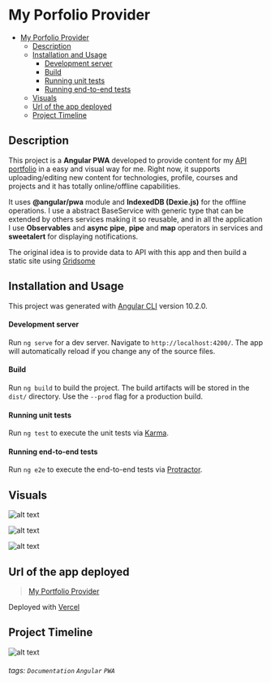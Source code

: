 
My Porfolio Provider
===

- [My Porfolio Provider](#my-porfolio-provider)
  * [Description](#description)
  * [Installation and Usage](#installation-and-usage)
      - [Development server](#development-server)
      - [Build](#build)
      - [Running unit tests](#running-unit-tests)
      - [Running end-to-end tests](#running-end-to-end-tests)
  * [Visuals](#visuals)
  * [Url of the app deployed](#url-of-the-app-deployed)
  * [Project Timeline](#project-timeline)

## Description

This project is a **Angular PWA** developed to provide content for my [API portfolio](https://github.com/Omar-Pecos/api-node-portfolio) in a easy and visual way for me. Right now, it supports uploading/editing new content for technologies, profile, courses and projects and it has totally online/offline capabilities.

It uses **@angular/pwa** module and **IndexedDB (Dexie.js)** for the offline operations. I use a abstract BaseService with generic type that can be extended by others services making it so reusable, and in all the application I use **Observables** and **async pipe**, **pipe** and **map** operators in services and **sweetalert** for displaying notifications.

The original idea is to provide data to API with this app and then build a static site using [Gridsome](https://gridsome.org/)


## Installation and Usage

This project was generated with [Angular CLI](https://github.com/angular/angular-cli) version 10.2.0.

#### Development server

Run `ng serve` for a dev server. Navigate to `http://localhost:4200/`. The app will automatically reload if you change any of the source files.

#### Build

Run `ng build` to build the project. The build artifacts will be stored in the `dist/` directory. Use the `--prod` flag for a production build.

#### Running unit tests

Run `ng test` to execute the unit tests via [Karma](https://karma-runner.github.io).

#### Running end-to-end tests

Run `ng e2e` to execute the end-to-end tests via [Protractor](http://www.protractortest.org/).


Visuals
---

![alt text](https://res.cloudinary.com/omarpvcloud/image/upload/v1606075264/Projects/api-node-portfolio/techs_kznzb3.png "Techs")

![alt text](https://res.cloudinary.com/omarpvcloud/image/upload/v1606075264/Projects/api-node-portfolio/profile_hmsgwa.png "Profile")

![alt text](https://res.cloudinary.com/omarpvcloud/image/upload/v1606075264/Projects/api-node-portfolio/project_dnskc4.png "Add new project")



Url of the app deployed
---
> [My Portfolio Provider](https://portfolio-provider-pwa.vercel.app/)

Deployed with [Vercel](https://vercel.com/)

Project Timeline
---

![alt text](https://res.cloudinary.com/omarpvcloud/image/upload/v1606092658/Projects/api-node-portfolio/gantt_portfolioprovider_e5p4j9.png "Gantt Diagram")


###### tags: `Documentation` `Angular` `PWA`
